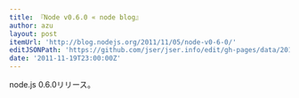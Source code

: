 ```yaml
---
title: 『Node v0.6.0 « node blog』
author: azu
layout: post
itemUrl: 'http://blog.nodejs.org/2011/11/05/node-v0-6-0/'
editJSONPath: 'https://github.com/jser/jser.info/edit/gh-pages/data/2011/11/index.json'
date: '2011-11-19T23:00:00Z'
---
```

node.js 0.6.0リリース。
